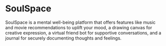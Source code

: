 # SoulSpace
SoulSpace is a mental well-being platform that offers features like music and movie recommendations to uplift your mood, a drawing canvas for creative expression, a virtual friend bot for supportive conversations, and a journal for securely documenting thoughts and feelings.
